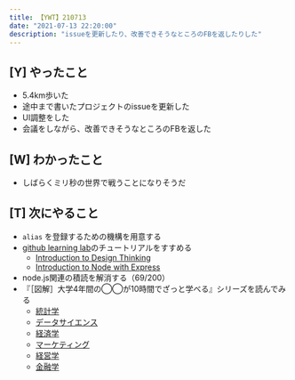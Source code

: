 ```yaml
---
title: 【YWT】210713
date: "2021-07-13 22:20:00"
description: "issueを更新したり、改善できそうなところのFBを返したりした"
---
```


## [Y] やったこと

- 5.4km歩いた
- 途中まで書いたプロジェクトのissueを更新した
- UI調整をした
- 会議をしながら、改善できそうなところのFBを返した

## [W] わかったこと

- しばらくミリ秒の世界で戦うことになりそうだ


## [T] 次にやること

- `alias` を登録するための機構を用意する
- [github learning lab](https://lab.github.com/githubtraining)のチュートリアルをすすめる
  - [Introduction to Design Thinking](https://lab.github.com/githubtraining/introduction-to-design-thinking)
  - [Introduction to Node with Express](https://lab.github.com/everydeveloper/introduction-to-node-with-express)
- node.js関連の積読を解消する（69/200）
- 『［図解］大学4年間の◯◯が10時間でざっと学べる』シリーズを読んでみる
  - [統計学](https://www.amazon.co.jp/dp/B07PXB4NN9)
  - [データサイエンス](https://www.amazon.co.jp/dp/B07XNW3TQM)
  - [経済学](https://www.amazon.co.jp/dp/B01KNLFHH6)
  - [マーケティング](https://www.amazon.co.jp/dp/B07BNC2SV3)
  - [経営学](https://www.amazon.co.jp/dp/B071SKDF3L)
  - [金融学](https://www.amazon.co.jp/dp/B07BB6Z7FW)

<!-- https://twitter.com/camomile_cafe/status/1414942536079134720?s=20 -->
